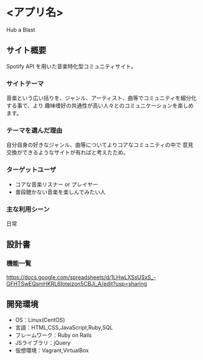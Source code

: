 # <アプリ名>
Hub a Blast
## サイト概要
Spotify API を用いた音楽特化型コミュニティサイト。

### サイトテーマ
音楽という広い括りを、ジャンル、アーティスト、曲等でコミュニティを細分化する事で、より
趣味嗜好の共通性が高い人々とのコミュニケーションを楽しめます。

### テーマを選んだ理由
自分自身の好きなジャンル、曲等についてよりコアなコミュニティの中で
意見交換ができるようなサイトが有ればと考えたため。

### ターゲットユーザ
* コアな音楽リスナー or プレイヤー
* 普段聴かない音楽を楽しんでみたい人

### 主な利用シーン
日常

## 設計書

### 機能一覧
<https://docs.google.com/spreadsheets/d/1LHwLXSsUSxS_-GFHTSwEQsmHKRL6Ioteizon5CBJi_A/edit?usp=sharing>

## 開発環境
- OS：Linux(CentOS)
- 言語：HTML,CSS,JavaScript,Ruby,SQL
- フレームワーク：Ruby on Rails
- JSライブラリ：jQuery
- 仮想環境：Vagrant,VirtualBox